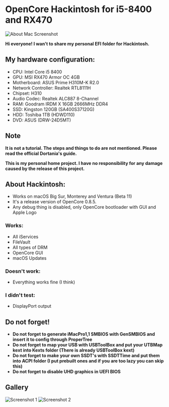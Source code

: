 # OpenCore Hackintosh for i5-8400 and RX470

![About Mac Screenshot](https://user-images.githubusercontent.com/116093195/196463999-4ea362f4-5e7a-4072-bc9e-bbc5de8f06b9.png)

**Hi everyone! I wan't to share my personal EFI folder for Hackintosh.**

## My hardware configuration:
- CPU: Intel Core i5 8400
- GPU: MSI RX470 Armor OC 4GB
- Motherboard: ASUS Prime H310M-K R2.0
- Network Controller: Realtek RTL8111H
- Chipset: H310
- Audio Codec: Realtek ALC887 8-Channel
- RAM: Goodram IRDM X 16GB 2666MHz DDR4
- SSD: Kingston 120GB (SA400S37120G)
- HDD: Toshiba 1TB (HDWD110)
- DVD: ASUS (DRW-24D5MT)

## Note
**It is not a tutorial. The steps and things to do are not mentioned. Please read the official Dortania's guide.**

**This is my personal home project. I have no responsibility for any damage caused by the release of this project.**

## About Hackintosh:
- Works on macOS Big Sur, Monterey and Ventura (Beta 11)
- It's a release version of OpenCore 0.8.5.
- Any debug thing is disabled, only OpenCore bootloader with GUI and Apple Logo

### Works:
- All iServices
- FileVault
- All types of DRM
- OpenCore GUI
- macOS Updates

### Doesn't work:
- Everything works fine (I think)

### I didn't test:
- DisplayPort output

## Do not forget!
- **Do not forget to generate iMacPro1,1 SMBIOS with GenSMBIOS and insert it to config through ProperTree**
- **Do not forget to map your USB with USBToolBox and put your UTBMap kext into Kexts folder (There is already USBToolBox kext)**
- **Do not forget to make your own SSDT's with SSDTTime and put them into ACPI folder (I put prebuilt ones and if you are too lazy you can skip this)**
- **Do not forget to disable UHD graphics in UEFI BIOS**

## Gallery
![Screenshot 1](https://user-images.githubusercontent.com/116093195/196487794-c5f11050-51c5-41fa-a2ff-a9768b7f00a0.png)
![Screenshot 2](https://user-images.githubusercontent.com/116093195/196632143-9993e357-6544-449c-9c88-89fc51a81351.png)

